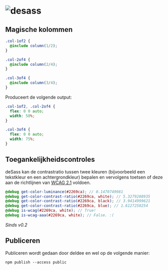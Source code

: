 # ![desass](https://deidee.com/logo.svg?str=deSass)

## Magische kolommen

```SCSS
.col-1of2 {
  @include column(1/2);
}

.col-2of4 {
  @include column(2/4);
}

.col-3of4 {
  @include column(3/4);
}
```

Produceert de volgende output:

```CSS
.col-1of2, .col-2of4 {
  flex: 0 0 auto;
  width: 50%;
}

.col-3of4 {
  flex: 0 0 auto;
  width: 75%;
}
```

## Toegankelijkheidscontroles

deSass kan de contrastratio tussen twee kleuren (bijvoorbeeld een tekstkleur en een achtergrondkleur) bepalen en vervolgens toetsen of deze aan de richtlijnen van [WCAG 2.1](https://www.w3.org/TR/WCAG21/) voldoen.

```scss
@debug get-color-luminance(#2269ca); // 0.1470749981
@debug get-color-contrast-ratio(#2269ca, white); // 5.3279208935
@debug get-color-contrast-ratio(#2269ca, black); // 3.9414999621
@debug get-color-contrast-ratio(#2269ca, blue); // 1.6127250254
@debug is-wcag(#2269ca, white); // True!
@debug is-wcag-aaa(#2269ca, white); // False. :(
```

_Sinds v0.2_

## Publiceren

Publiceren wordt gedaan door deIdee en wel op de volgende manier:

```shell
npm publish --access public
```
